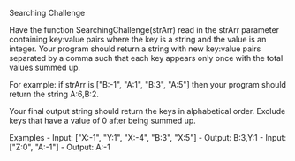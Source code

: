 Searching Challenge
<p>
Have the function SearchingChallenge(strArr) read in the strArr parameter containing 
key:value pairs where the key is a string and the value is an integer. Your program should 
return a string with new key:value pairs separated by a comma such that each key appears 
only once with the total values summed up.
<p>
For example: if strArr is ["B:-1", "A:1", "B:3", "A:5"] then your program should return 
the string A:6,B:2.
<p>  
Your final output string should return the keys in alphabetical order. Exclude keys that 
have a value of 0 after being summed up.
<p>
Examples
- Input: ["X:-1", "Y:1", "X:-4", "B:3", "X:5"]
- Output: B:3,Y:1
- Input: ["Z:0", "A:-1"]
- Output: A:-1
